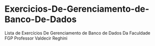 # Exercicios-De-Gerenciamento-de-Banco-De-Dados
 Lista de Exercícios   De Gerenciamento de Banco de Dados  Da  Faculdade FGP Professor Valdecir Reghini
